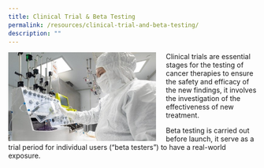```yaml
---
title: Clinical Trial & Beta Testing
permalink: /resources/clinical-trial-and-beta-testing/
description: ""
---
```

<div style="margin-right: 20px; float: left;">
    <img src="/images/Shutterstock%20Images/picture1.jpg" style="width:300px">
</div>

Clinical trials are essential stages for the testing of cancer therapies to ensure the safety and efficacy of the new findings, it involves the investigation of the effectiveness of new treatment.

Beta testing is carried out before launch, it serve as a trial period for individual users (“beta testers”) to have a real-world exposure.